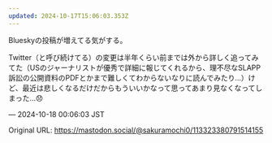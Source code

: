 ```yaml
---
updated: 2024-10-17T15:06:03.353Z
---
```


<p>Blueskyの投稿が増えてる気がする。</p><p>Twitter（と呼び続けてる）の変更は半年くらい前までは外から詳しく追ってみてた（USのジャーナリストが優秀で詳細に報じてくれるから、理不尽なSLAPP訴訟の公開資料のPDFとかまで難しくてわからないなりに読んでみたり…）けど、最近は悲しくなるだけだからもういいかなって思ってあまり見なくなってしまった…😞</p>

&mdash; 2024-10-18 00:06:03 JST

Original URL: https://mastodon.social/@sakuramochi0/113323380791514155
